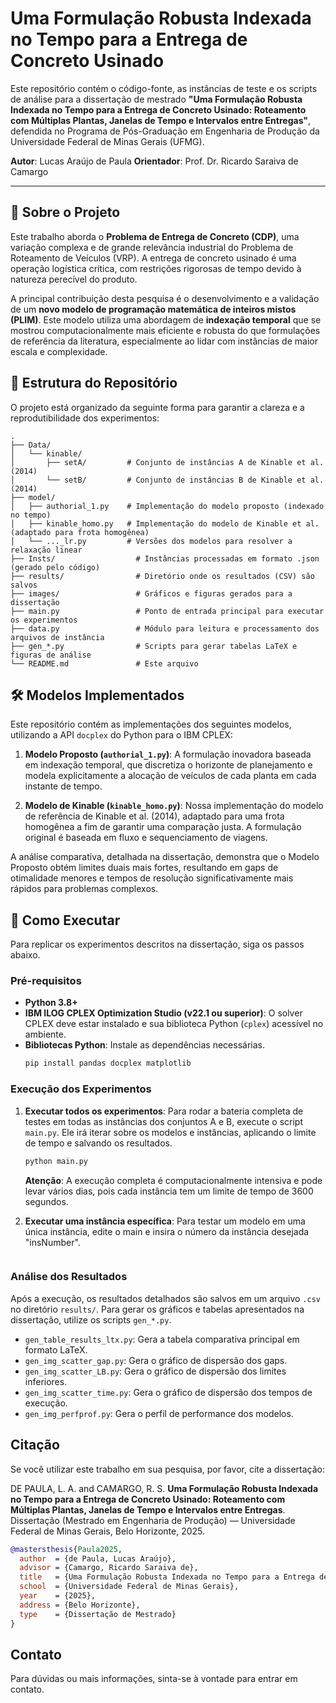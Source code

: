 # Uma Formulação Robusta Indexada no Tempo para a Entrega de Concreto Usinado

Este repositório contém o código-fonte, as instâncias de teste e os scripts de análise para a dissertação de mestrado **"Uma Formulação Robusta Indexada no Tempo para a Entrega de Concreto Usinado: Roteamento com Múltiplas Plantas, Janelas de Tempo e Intervalos entre Entregas"**, defendida no Programa de Pós-Graduação em Engenharia de Produção da Universidade Federal de Minas Gerais (UFMG).

**Autor**: Lucas Araújo de Paula
**Orientador**: Prof. Dr. Ricardo Saraiva de Camargo

---

## 📜 Sobre o Projeto

Este trabalho aborda o **Problema de Entrega de Concreto (CDP)**, uma variação complexa e de grande relevância industrial do Problema de Roteamento de Veículos (VRP). A entrega de concreto usinado é uma operação logística crítica, com restrições rigorosas de tempo devido à natureza perecível do produto.

A principal contribuição desta pesquisa é o desenvolvimento e a validação de um **novo modelo de programação matemática de inteiros mistos (PLIM)**. Este modelo utiliza uma abordagem de **indexação temporal** que se mostrou computacionalmente mais eficiente e robusta do que formulações de referência da literatura, especialmente ao lidar com instâncias de maior escala e complexidade.

## 📂 Estrutura do Repositório

O projeto está organizado da seguinte forma para garantir a clareza e a reprodutibilidade dos experimentos:

```
.
├── Data/
│   └── kinable/
│       ├── setA/         # Conjunto de instâncias A de Kinable et al. (2014)
│       └── setB/         # Conjunto de instâncias B de Kinable et al. (2014)
├── model/
│   ├── authorial_1.py    # Implementação do modelo proposto (indexado no tempo)
│   ├── kinable_homo.py   # Implementação do modelo de Kinable et al. (adaptado para frota homogênea)
│   └── ..._lr.py         # Versões dos modelos para resolver a relaxação linear
├── Insts/                  # Instâncias processadas em formato .json (gerado pelo código)
├── results/                # Diretório onde os resultados (CSV) são salvos
├── images/                 # Gráficos e figuras gerados para a dissertação
├── main.py                 # Ponto de entrada principal para executar os experimentos
├── data.py                 # Módulo para leitura e processamento dos arquivos de instância
├── gen_*.py                # Scripts para gerar tabelas LaTeX e figuras de análise
└── README.md               # Este arquivo
```

## 🛠️ Modelos Implementados

Este repositório contém as implementações dos seguintes modelos, utilizando a API `docplex` do Python para o IBM CPLEX:

1.  **Modelo Proposto (`authorial_1.py`)**: A formulação inovadora baseada em indexação temporal, que discretiza o horizonte de planejamento e modela explicitamente a alocação de veículos de cada planta em cada instante de tempo.

2.  **Modelo de Kinable (`kinable_homo.py`)**: Nossa implementação do modelo de referência de Kinable et al. (2014), adaptado para uma frota homogênea a fim de garantir uma comparação justa. A formulação original é baseada em fluxo e sequenciamento de viagens.

A análise comparativa, detalhada na dissertação, demonstra que o Modelo Proposto obtém limites duais mais fortes, resultando em gaps de otimalidade menores e tempos de resolução significativamente mais rápidos para problemas complexos.

## 🚀 Como Executar

Para replicar os experimentos descritos na dissertação, siga os passos abaixo.

### Pré-requisitos

* **Python 3.8+**
* **IBM ILOG CPLEX Optimization Studio (v22.1 ou superior)**: O solver CPLEX deve estar instalado e sua biblioteca Python (`cplex`) acessível no ambiente.
* **Bibliotecas Python**: Instale as dependências necessárias.
    ```bash
    pip install pandas docplex matplotlib
    ```

### Execução dos Experimentos

1.  **Executar todos os experimentos**:
    Para rodar a bateria completa de testes em todas as instâncias dos conjuntos A e B, execute o script `main.py`. Ele irá iterar sobre os modelos e instâncias, aplicando o limite de tempo e salvando os resultados.
    ```bash
    python main.py
    ```
    **Atenção**: A execução completa é computacionalmente intensiva e pode levar vários dias, pois cada instância tem um limite de tempo de 3600 segundos.

2.  **Executar uma instância específica**:
    Para testar um modelo em uma única instância, edite o main e insira o número da instância desejada "insNumber".
    ```

### Análise dos Resultados

Após a execução, os resultados detalhados são salvos em um arquivo `.csv` no diretório `results/`. Para gerar os gráficos e tabelas apresentados na dissertação, utilize os scripts `gen_*.py`.

* `gen_table_results_ltx.py`: Gera a tabela comparativa principal em formato LaTeX.
* `gen_img_scatter_gap.py`: Gera o gráfico de dispersão dos gaps.
* `gen_img_scatter_LB.py`: Gera o gráfico de dispersão dos limites inferiores.
* `gen_img_scatter_time.py`: Gera o gráfico de dispersão dos tempos de execução.
* `gen_img_perfprof.py`: Gera o perfil de performance dos modelos.

## Citação

Se você utilizar este trabalho em sua pesquisa, por favor, cite a dissertação:

DE PAULA, L. A. and CAMARGO, R. S. **Uma Formulação Robusta Indexada no Tempo para a Entrega de Concreto Usinado: Roteamento com Múltiplas Plantas, Janelas de Tempo e Intervalos entre Entregas**. Dissertação (Mestrado em Engenharia de Produção) — Universidade Federal de Minas Gerais, Belo Horizonte, 2025.

```bibtex
@mastersthesis{Paula2025,
  author  = {de Paula, Lucas Araújo},
  advisor = {Camargo, Ricardo Saraiva de},
  title   = {Uma Formulação Robusta Indexada no Tempo para a Entrega de Concreto Usinado: Roteamento com Múltiplas Plantas, Janelas de Tempo e Intervalos entre Entregas},
  school  = {Universidade Federal de Minas Gerais},
  year    = {2025},
  address = {Belo Horizonte},
  type    = {Dissertação de Mestrado}
}
```

## Contato

Para dúvidas ou mais informações, sinta-se à vontade para entrar em contato.
